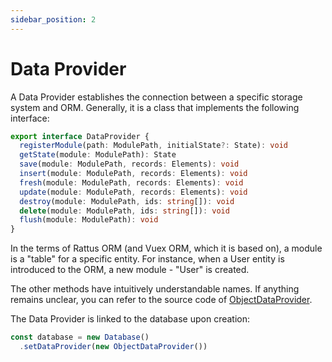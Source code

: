 ```yaml
---
sidebar_position: 2
---
```

# Data Provider

A Data Provider establishes the connection between a specific storage system and ORM. Generally, it is a class that implements the following interface:

```typescript
export interface DataProvider {
  registerModule(path: ModulePath, initialState?: State): void
  getState(module: ModulePath): State
  save(module: ModulePath, records: Elements): void
  insert(module: ModulePath, records: Elements): void
  fresh(module: ModulePath, records: Elements): void
  update(module: ModulePath, records: Elements): void
  destroy(module: ModulePath, ids: string[]): void
  delete(module: ModulePath, ids: string[]): void
  flush(module: ModulePath): void
}
```

In the terms of Rattus ORM (and Vuex ORM, which it is based on), a module is a "table" for a specific entity. For instance, when a User entity is introduced to the ORM, a new module - "User" is created.

The other methods have intuitively understandable names. If anything remains unclear, you can refer to the source code of [ObjectDataProvider](https://github.com/lyohaplotinka/rattus-orm/blob/main/packages/core/src/data/object-data-provider.ts).

The Data Provider is linked to the database upon creation:

```typescript
const database = new Database()
  .setDataProvider(new ObjectDataProvider())
```
